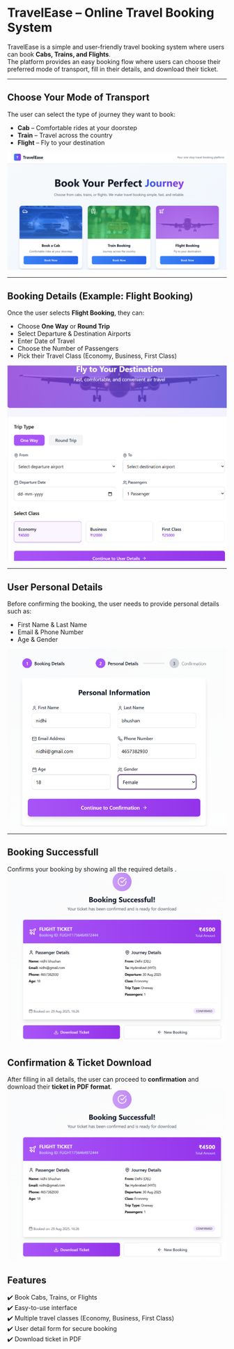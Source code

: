 # TravelEase – Online Travel Booking System  

TravelEase is a simple and user-friendly travel booking system where users can book **Cabs, Trains, and Flights**.  
The platform provides an easy booking flow where users can choose their preferred mode of transport, fill in their details, and download their ticket.  

---

## Choose Your Mode of Transport  
The user can select the type of journey they want to book:  
- **Cab** – Comfortable rides at your doorstep  
- **Train** – Travel across the country  
- **Flight** – Fly to your destination  

![Choose Transport](./ss1.png)

---

## Booking Details (Example: Flight Booking)  
Once the user selects **Flight Booking**, they can:  
- Choose **One Way** or **Round Trip**  
- Select Departure & Destination Airports
- Enter Date of Travel 
- Choose the Number of Passengers
- Pick their Travel Class (Economy, Business, First Class)  

![Flight Booking Form](./ss2.png)

---

##  User Personal Details  
Before confirming the booking, the user needs to provide personal details such as:  
- First Name & Last Name  
- Email & Phone Number  
- Age & Gender  

![User Details Form](./ss3.png)

---
## Booking Successfull
Confirms your booking by showing all the required details .
![Booking confirmation ](./ss4.png)



## Confirmation & Ticket Download  
After filling in all details, the user can proceed to **confirmation** and download their **ticket in PDF format**.  
![Ticket downloaded pdf ](./ss4.png)

## Features  
✔️ Book Cabs, Trains, or Flights  
✔️ Easy-to-use interface  
✔️ Multiple travel classes (Economy, Business, First Class)  
✔️ User detail form for secure booking  
✔️ Download ticket in PDF  

